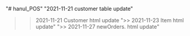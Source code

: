 "# hanul_POS" 
"2021-11-21 customer table update" 
>> 2021-11-21 Customer html update
">> 2021-11-23 Item html update" 
">> 2021-11-27 newOrders. html update" 
